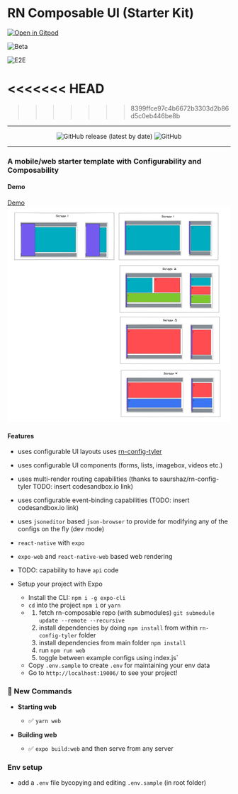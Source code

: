 # RN Composable UI (Starter Kit)

[![Open in Gitpod](https://gitpod.io/button/open-in-gitpod.svg)](https://gitpod.io/#https://github.com/applerdotxyz/rn-composable-ui)


![Beta](https://github.com/applerdotxyz/rn-composable-ui/workflows/Beta/badge.svg)

![E2E](https://github.com/applerdotxyz/rn-composable-ui/workflows/E2E/badge.svg)

<<<<<<< HEAD
=======

>>>>>>> 8399ffce97c4b6672b3303d2b86d5c0eb446be8b
--- 
<p align="center">
  
  <img alt="GitHub release (latest by date)" src="https://img.shields.io/github/v/release/applerdotxyz/rn-composable-ui">

  <img alt="GitHub" src="https://img.shields.io/github/license/applerdotxyz/rn-composable-ui">
</p>

---



### A mobile/web starter template with Configurability and Composability

#### Demo
[Demo](https://rn-compose.saurabhxyz.vercel.app/)
![demo for the router](https://github.com/applerdotxyz/rn-config-tyler/blob/main/demo-config-router.png)

#### Features
- uses configurable UI layouts uses [rn-config-tyler](https://www.npmjs.com/package/rn-config-tyler)
- uses configurable UI components (forms, lists, imagebox, videos etc.)
- uses multi-render routing capabilities (thanks to saurshaz/rn-config-tyler TODO: insert codesandbox.io link)
- uses configurable event-binding capabilities (TODO: insert codesandbox.io link)
- uses `jsoneditor` based `json-browser` to provide for modifying any of the configs on the fly (dev mode)
- `react-native` with `expo`
- `expo-web` and `react-native-web` based web rendering
- TODO: capability to have `api` code

- Setup your project with Expo
  - Install the CLI: `npm i -g expo-cli`
  - `cd` into the project `npm i` or `yarn`
  - 1. fetch rn-composable repo (with submodules)
    `git submodule update --remote --recursive`
    2. install dependencies by doing `npm install` from within `rn-config-tyler` folder
    3. install dependencies from main folder `npm install`
    4. run `npm run web`
    5. toggle between example configs using index.js`
  - Copy `.env.sample` to create `.env` for maintaining your env data
  - Go to `http://localhost:19006/` to see your project!

### 🏁 New Commands

- **Starting web**

  - ✅ `yarn web`

- **Building web**

  - ✅ `expo build:web` and then serve from any server


### Env setup
- add a `.env` file bycopying and editing `.env.sample` (in root folder)
